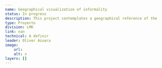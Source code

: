 ```yaml
---
name: Geographical visualization of informality
status: In progress
description: This project contemplates a geographical reference of the location of jobs (formal and informal) of the main cities of Latin America that has georeferenced data.
type: Proyecto
division: LMK
link: nan
technical: A definir
leader: Oliver Azuara
image: 
    url: 
    alt: x
layers: []
---
```

    